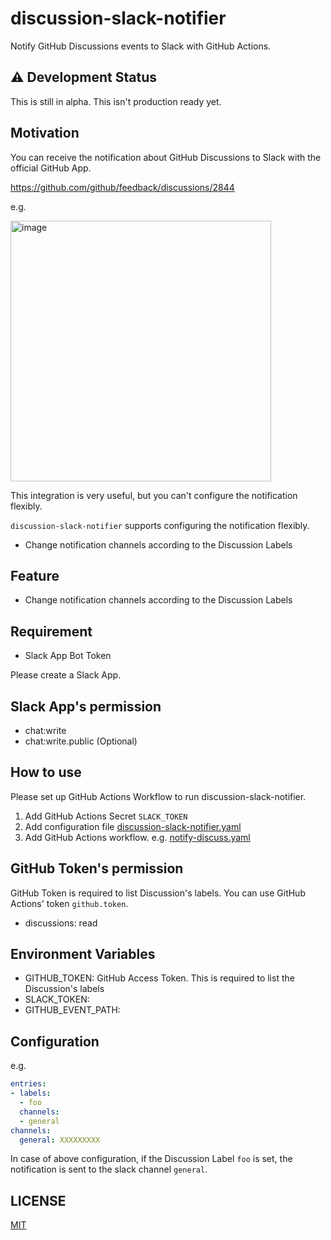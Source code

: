 # discussion-slack-notifier

Notify GitHub Discussions events to Slack with GitHub Actions.

## :warning: Development Status

This is still in alpha. This isn't production ready yet.

## Motivation

You can receive the notification about GitHub Discussions to Slack with the official GitHub App.

https://github.com/github/feedback/discussions/2844

e.g.

<img width="417" alt="image" src="https://user-images.githubusercontent.com/13323303/162709503-90875f17-8879-45e1-b47c-3bb59af20847.png">

This integration is very useful, but you can't configure the notification flexibly.

`discussion-slack-notifier` supports configuring the notification flexibly.

* Change notification channels according to the Discussion Labels

## Feature

* Change notification channels according to the Discussion Labels

## Requirement

* Slack App Bot Token

Please create a Slack App.

## Slack App's permission

* chat:write
* chat:write.public (Optional)

## How to use

Please set up GitHub Actions Workflow to run discussion-slack-notifier.

1. Add GitHub Actions Secret `SLACK_TOKEN`
1. Add configuration file [discussion-slack-notifier.yaml](discussion-slack-notifier.yaml)
1. Add GitHub Actions workflow. e.g. [notify-discuss.yaml](.github/workflows/notify-discuss.yaml)

## GitHub Token's permission

GitHub Token is required to list Discussion's labels.
You can use GitHub Actions' token `github.token`.

* discussions: read

## Environment Variables

* GITHUB_TOKEN: GitHub Access Token. This is required to list the Discussion's labels
* SLACK_TOKEN: 
* GITHUB_EVENT_PATH: 

## Configuration

e.g.

```yaml
entries:
- labels:
  - foo
  channels:
  - general
channels:
  general: XXXXXXXXX
```

In case of above configuration, if the Discussion Label `foo` is set, the notification is sent to the slack channel `general`.

## LICENSE

[MIT](LICENSE)
